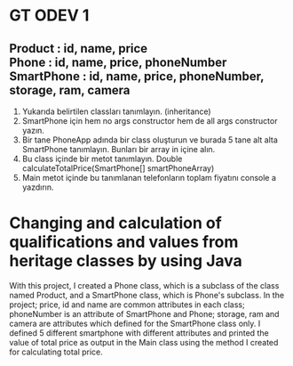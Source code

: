 GT ODEV 1 
=========

**Product**     : id, name, price  
**Phone**       : id, name, price, phoneNumber  
**SmartPhone**  : id, name, price, phoneNumber, storage, ram, camera  
-----------
1. Yukarıda belirtilen classları tanımlayın. (inheritance)
2. SmartPhone için hem no args constructor hem de all args constructor yazın.
3. Bir tane PhoneApp adında bir class oluşturun ve burada 5 tane alt alta SmartPhone
tanımlayın. Bunları bir array in içine alın.
4. Bu class içinde bir metot tanımlayın.
Double calculateTotalPrice(SmartPhone[] smartPhoneArray)
5. Main metot içinde bu tanımlanan telefonların toplam fiyatını console a yazdırın.

   
Changing and calculation of qualifications and values from heritage classes by using Java
=====
With this project, I created a Phone class, which is a subclass of the class named Product,
and a SmartPhone class, which is Phone's subclass. In the project; price, id and name are 
common attributes in each class; phoneNumber is an attribute of SmartPhone and Phone; storage, 
ram and camera are attributes which defined for the SmartPhone class only. I defined 5 different 
smartphone with different attributes and printed the value of total price as output in the
Main class using the method I created for calculating total price.
